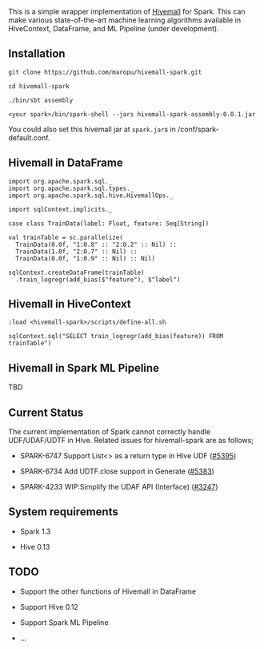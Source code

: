 This is a simple wrapper implementation of [Hivemall](https://github.com/myui/hivemall/) for Spark.
This can make various state-of-the-art machine learning algorithms available in HiveContext, DataFrame, and ML Pipeline (under development).

Installation
--------------------

```
git clone https://github.com/maropu/hivemall-spark.git

cd hivemall-spark

./bin/sbt assembly

<your spark>/bin/spark-shell --jars hivemall-spark-assembly-0.0.1.jar
```

You could also set this hivemall jar at `spark.jar`s in <your spark>/conf/spark-default.conf.

Hivemall in DataFrame
--------------------

```
import org.apache.spark.sql._
import org.apache.spark.sql.types._
import org.apache.spark.sql.hive.HivemallOps._

import sqlContext.implicits._

case class TrainData(label: Float, feature: Seq[String])

val trainTable = sc.parallelize(
  TrainData(0.0f, "1:0.8" :: "2:0.2" :: Nil) ::
  TrainData(1.0f, "2:0.7" :: Nil) ::
  TrainData(0.0f, "1:0.9" :: Nil) :: Nil)

sqlContext.createDataFrame(trainTable)
  .train_logregr(add_bias($"feature"), $"label")
```

Hivemall in HiveContext
--------------------

```
:load <hivemall-spark>/scripts/define-all.sh

sqlContext.sql("SELECT train_logregr(add_bias(feature)) FROM trainTable")
```

Hivemall in Spark ML Pipeline
--------------------

TBD


Current Status
--------------------
The current implementation of Spark cannot correctly handle UDF/UDAF/UDTF in Hive.
Related issues for hivemall-spark are as follows;

* SPARK-6747 Support List<> as a return type in Hive UDF ([#5395](https://github.com/apache/spark/pull/5395))

* SPARK-6734 Add UDTF.close support in Generate ([#5383](https://github.com/apache/spark/pull/5383))

* SPARK-4233 WIP:Simplify the UDAF API (Interface) ([#3247](https://github.com/apache/spark/pull/3247))

System requirements
--------------------

* Spark 1.3

* Hive 0.13

TODO
--------------------

* Support the other functions of Hivemall in DataFrame

* Support Hive 0.12

* Support Spark ML Pipeline

* ...

